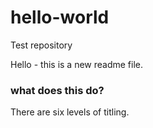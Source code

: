 # hello-world
Test repository

Hello -  this is a new readme file. 

### what does this do?
There are six levels of titling. 
